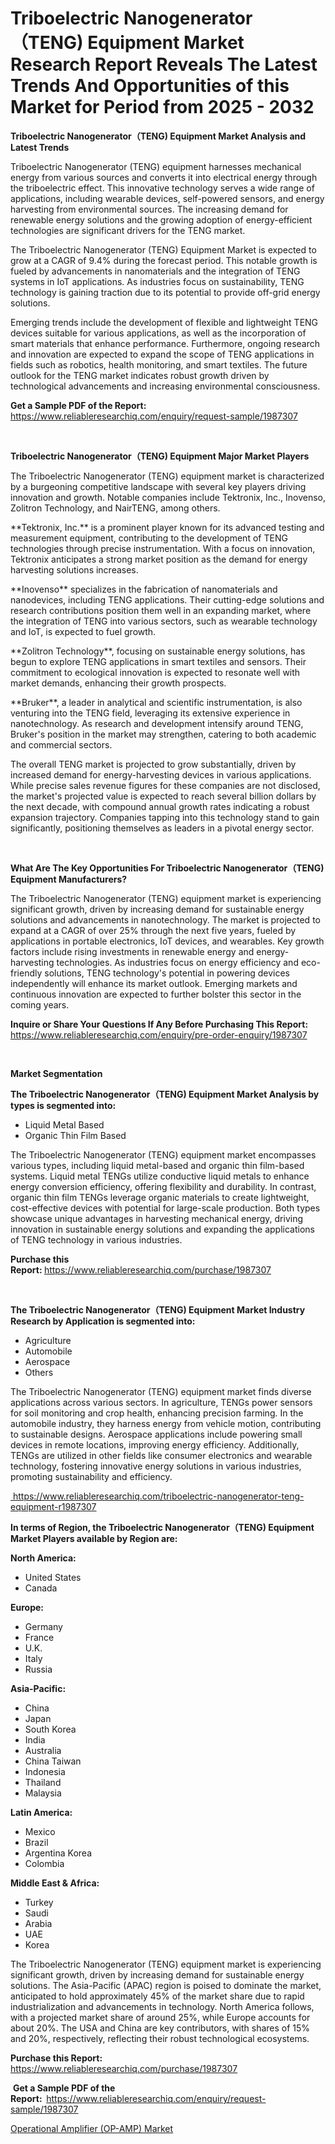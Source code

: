<p><h1>Triboelectric Nanogenerator（TENG) Equipment Market Research Report Reveals The Latest Trends And Opportunities of this Market for Period from 2025 - 2032</h1></p><p><strong>Triboelectric Nanogenerator（TENG) Equipment Market Analysis and Latest Trends</strong></p>
<p><p>Triboelectric Nanogenerator (TENG) equipment harnesses mechanical energy from various sources and converts it into electrical energy through the triboelectric effect. This innovative technology serves a wide range of applications, including wearable devices, self-powered sensors, and energy harvesting from environmental sources. The increasing demand for renewable energy solutions and the growing adoption of energy-efficient technologies are significant drivers for the TENG market.</p><p>The Triboelectric Nanogenerator (TENG) Equipment Market is expected to grow at a CAGR of 9.4% during the forecast period. This notable growth is fueled by advancements in nanomaterials and the integration of TENG systems in IoT applications. As industries focus on sustainability, TENG technology is gaining traction due to its potential to provide off-grid energy solutions. </p><p>Emerging trends include the development of flexible and lightweight TENG devices suitable for various applications, as well as the incorporation of smart materials that enhance performance. Furthermore, ongoing research and innovation are expected to expand the scope of TENG applications in fields such as robotics, health monitoring, and smart textiles. The future outlook for the TENG market indicates robust growth driven by technological advancements and increasing environmental consciousness.</p></p>
<p><strong>Get a Sample PDF of the Report:&nbsp;</strong> <a href="https://www.reliableresearchiq.com/enquiry/request-sample/1987307?utm_campaign=3148&utm_medium=2&utm_source=Github&utm_content=ia&utm_term=28032025&utm_id=triboelectric-nanogeneratorteng-equipment">https://www.reliableresearchiq.com/enquiry/request-sample/1987307</a></p>
<p>&nbsp;</p>
<p><strong>Triboelectric Nanogenerator（TENG) Equipment Major Market Players</strong></p>
<p><p>The Triboelectric Nanogenerator (TENG) equipment market is characterized by a burgeoning competitive landscape with several key players driving innovation and growth. Notable companies include Tektronix, Inc., Inovenso, Zolitron Technology, and NairTENG, among others.</p><p>**Tektronix, Inc.** is a prominent player known for its advanced testing and measurement equipment, contributing to the development of TENG technologies through precise instrumentation. With a focus on innovation, Tektronix anticipates a strong market position as the demand for energy harvesting solutions increases.</p><p>**Inovenso** specializes in the fabrication of nanomaterials and nanodevices, including TENG applications. Their cutting-edge solutions and research contributions position them well in an expanding market, where the integration of TENG into various sectors, such as wearable technology and IoT, is expected to fuel growth.</p><p>**Zolitron Technology**, focusing on sustainable energy solutions, has begun to explore TENG applications in smart textiles and sensors. Their commitment to ecological innovation is expected to resonate well with market demands, enhancing their growth prospects.</p><p>**Bruker**, a leader in analytical and scientific instrumentation, is also venturing into the TENG field, leveraging its extensive experience in nanotechnology. As research and development intensify around TENG, Bruker's position in the market may strengthen, catering to both academic and commercial sectors.</p><p>The overall TENG market is projected to grow substantially, driven by increased demand for energy-harvesting devices in various applications. While precise sales revenue figures for these companies are not disclosed, the market's projected value is expected to reach several billion dollars by the next decade, with compound annual growth rates indicating a robust expansion trajectory. Companies tapping into this technology stand to gain significantly, positioning themselves as leaders in a pivotal energy sector.</p></p>
<p>&nbsp;</p>
<p><strong>What Are The Key Opportunities For Triboelectric Nanogenerator（TENG) Equipment Manufacturers?</strong></p>
<p><p>The Triboelectric Nanogenerator (TENG) equipment market is experiencing significant growth, driven by increasing demand for sustainable energy solutions and advancements in nanotechnology. The market is projected to expand at a CAGR of over 25% through the next five years, fueled by applications in portable electronics, IoT devices, and wearables. Key growth factors include rising investments in renewable energy and energy-harvesting technologies. As industries focus on energy efficiency and eco-friendly solutions, TENG technology's potential in powering devices independently will enhance its market outlook. Emerging markets and continuous innovation are expected to further bolster this sector in the coming years.</p></p>
<p><strong>Inquire or Share Your Questions If Any Before Purchasing This Report:</strong> <a href="https://www.reliableresearchiq.com/enquiry/pre-order-enquiry/1987307?utm_campaign=3148&utm_medium=2&utm_source=Github&utm_content=ia&utm_term=28032025&utm_id=triboelectric-nanogeneratorteng-equipment">https://www.reliableresearchiq.com/enquiry/pre-order-enquiry/1987307</a></p>
<p>&nbsp;</p>
<p><strong>Market Segmentation</strong></p>
<p><strong>The Triboelectric Nanogenerator（TENG) Equipment Market Analysis by types is segmented into:</strong></p>
<p><ul><li>Liquid Metal Based</li><li>Organic Thin Film Based</li></ul></p>
<p><p>The Triboelectric Nanogenerator (TENG) equipment market encompasses various types, including liquid metal-based and organic thin film-based systems. Liquid metal TENGs utilize conductive liquid metals to enhance energy conversion efficiency, offering flexibility and durability. In contrast, organic thin film TENGs leverage organic materials to create lightweight, cost-effective devices with potential for large-scale production. Both types showcase unique advantages in harvesting mechanical energy, driving innovation in sustainable energy solutions and expanding the applications of TENG technology in various industries.</p></p>
<p><strong>Purchase this Report:&nbsp;</strong><a href="https://www.reliableresearchiq.com/purchase/1987307?utm_campaign=3148&utm_medium=2&utm_source=Github&utm_content=ia&utm_term=28032025&utm_id=triboelectric-nanogeneratorteng-equipment">https://www.reliableresearchiq.com/purchase/1987307</a></p>
<p>&nbsp;</p>
<p><strong>The Triboelectric Nanogenerator（TENG) Equipment Market Industry Research by Application is segmented into:</strong></p>
<p><ul><li>Agriculture</li><li>Automobile</li><li>Aerospace</li><li>Others</li></ul></p>
<p><p>The Triboelectric Nanogenerator (TENG) equipment market finds diverse applications across various sectors. In agriculture, TENGs power sensors for soil monitoring and crop health, enhancing precision farming. In the automobile industry, they harness energy from vehicle motion, contributing to sustainable designs. Aerospace applications include powering small devices in remote locations, improving energy efficiency. Additionally, TENGs are utilized in other fields like consumer electronics and wearable technology, fostering innovative energy solutions in various industries, promoting sustainability and efficiency.</p></p>
<p><a href="https://www.reliableresearchiq.com/triboelectric-nanogenerator-teng-equipment-r1987307?utm_campaign=3148&utm_medium=2&utm_source=Github&utm_content=ia&utm_term=28032025&utm_id=triboelectric-nanogeneratorteng-equipment">&nbsp;https://www.reliableresearchiq.com/triboelectric-nanogenerator-teng-equipment-r1987307</a></p>
<p><strong>In terms of Region, the Triboelectric Nanogenerator（TENG) Equipment Market Players available by Region are:</strong></p>
<p>
    <p> <strong> North America: </strong>
        <ul>
            <li>United States</li>
            <li>Canada</li>
        </ul>
        </p> 
    <p> <strong> Europe: </strong>
        <ul>
            <li>Germany</li>
            <li>France</li>
            <li>U.K.</li>
            <li>Italy</li>
            <li>Russia</li>
        </ul>
        </p> 
    <p> <strong> Asia-Pacific: </strong>
        <ul>
            <li>China</li>
            <li>Japan</li>
            <li>South Korea</li>
            <li>India</li>
            <li>Australia</li>
            <li>China Taiwan</li>
            <li>Indonesia</li>
            <li>Thailand</li>
            <li>Malaysia</li>
        </ul>
        </p> 
    <p> <strong> Latin America: </strong>
        <ul>
            <li>Mexico</li>
            <li>Brazil</li>
            <li>Argentina Korea</li>
            <li>Colombia</li>
        </ul>
        </p> 
    <p> <strong> Middle East & Africa: </strong>
        <ul>
            <li>Turkey</li>
            <li>Saudi</li>
            <li>Arabia</li>
            <li>UAE</li>
            <li>Korea</li>
        </ul>
    </p>
    </p>
<p><p>The Triboelectric Nanogenerator (TENG) equipment market is experiencing significant growth, driven by increasing demand for sustainable energy solutions. The Asia-Pacific (APAC) region is poised to dominate the market, anticipated to hold approximately 45% of the market share due to rapid industrialization and advancements in technology. North America follows, with a projected market share of around 25%, while Europe accounts for about 20%. The USA and China are key contributors, with shares of 15% and 20%, respectively, reflecting their robust technological ecosystems.</p></p>
<p><strong>Purchase this Report: </strong><a href="https://www.reliableresearchiq.com/purchase/1987307?utm_campaign=3148&utm_medium=2&utm_source=Github&utm_content=ia&utm_term=28032025&utm_id=triboelectric-nanogeneratorteng-equipment">https://www.reliableresearchiq.com/purchase/1987307</a></p>
<p>&nbsp;<strong>Get a Sample PDF of the Report:&nbsp;&nbsp;</strong><a href="https://www.reliableresearchiq.com/enquiry/request-sample/1987307?utm_campaign=3148&utm_medium=2&utm_source=Github&utm_content=ia&utm_term=28032025&utm_id=triboelectric-nanogeneratorteng-equipment">https://www.reliableresearchiq.com/enquiry/request-sample/1987307</a></p>
<p><strong></strong></p>
<p><p><a href="https://github.com/xanaanenkaly/Market-Research-Report-List-1/blob/main/operational-amplifier-op-amp-market.md?utm_campaign=3148&utm_medium=2&utm_source=Github&utm_content=ia&utm_term=28032025&utm_id=triboelectric-nanogeneratorteng-equipment">Operational Amplifier (OP-AMP) Market</a></p></p>
